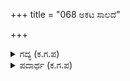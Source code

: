 +++
title = "068 ಅಕಟ ಸಾಲದೆ"

+++

<details><summary>ಗದ್ಯ (ಕ.ಗ.ಪ) </summary>

68.  “ಅಯ್ಯೋ ಸಾಲದೆ ಇಷ್ಟು ಹೊತ್ತು ಆಡಿದ ಜೂಜು, ಇದೇನು ನಿರ್ಬಂಧಕವಾದುದೇ ? ಶಿವಶಿವಾ ! ಎಲ್ಲಿನ ಶಕುನಿ, ಎಲ್ಲಿನ ಭರತಂಶದ ಶ್ರೇಷ್ಠ ರಾಜರುಗಳು ! ಏನಿದು ದುಷ್ಟಚೇಷ್ಟೆ. ವೃದ್ಧರಾದವರಿಗೆ ಇದೇನು ವಿಲಾಸವೇ? ಈ ವಿನಾಶಕ್ಕೆ ಈ ಸಕಲ ಜನರೂ ಸಮ್ಮತಿಸಿದ್ದಾರೆಯೇ ?” ಎಂದು  ವಿದುರ ಕೋಪದಿಂದ ಹೇಳಿದ.
</details>

<details><summary>ಪದಾರ್ಥ (ಕ.ಗ.ಪ) </summary>

ವೃದ್ಧಪ್ರಕರ- ಹಿರಿಯರ ಸಮೂಹ  
ವಿಳಸ - ಸಂತೋóಷ
</details>
